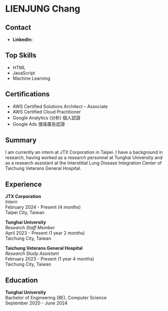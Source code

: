 # LIENJUNG Chang

## Contact
- **LinkedIn:** [](www.linkedin.com/in/lienjung-chang-a80901293)

## Top Skills

- HTML
- JavaScript
- Machine Learning

## Certifications

- AWS Certified Solutions Architect – Associate
- AWS Certified Cloud Practitioner
- Google Analytics (分析) 個人認證
- Google Ads 搜尋廣告認證

## Summary

I am currently an intern at JTX Corporation in Taipei. I have a background in research, having worked as a research personnel at Tunghai University and as a research assistant at the Interstitial Lung Disease Integration Center of Taichung Veterans General Hospital.

## Experience

**JTX Corporation**  
*Intern*  
February 2024 - Present (4 months)  
Taipei City, Taiwan

**Tunghai University**  
*Research Staff Member*  
April 2023 - Present (1 year 2 months)  
Taichung City, Taiwan

**Taichung Veterans General Hospital**  
*Research Study Assistant*  
February 2023 - Present (1 year 4 months)  
Taichung City, Taiwan

## Education

**Tunghai University**  
Bachelor of Engineering (BE), Computer Science  
September 2020 - June 2024
